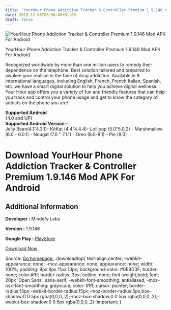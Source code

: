 ```yaml
---
title: 'YourHour Phone Addiction Tracker & Controller Premium 1.9.146 Mod APK For Android'
date: 2019-12-08T05:56:00+01:00
draft: false
---
```


![YourHour Phone Addiction Tracker & Controller Premium 1.9.146 Mod APK For Android](https://i1.wp.com/apkhome.net/wp-content/uploads/2019/11/YourHour-Phone-Addiction-Tracker-Controller-Premium-1.9.146-Mod.png "YourHour Phone Addiction Tracker & Controller Premium 1.9.146 Mod APK For Android")

  

YourHour Phone Addiction Tracker & Controller Premium 1.9.146 Mod APK For Android

Recognized worldwide by more than one million users to remedy their dependence on the telephone. Best solution tailored and prepared to awaken your realism in the face of drug addiction. Available in 8 international languages, including English, French, French Italian, Spanish, etc. we have a smart digital solution to help you achieve digital wellness.  
Your Hour app offers you a variety of fun and friendly features that can help you track and control your phone usage and get to know the category of addicts on the phone you are!

**Supported Android**  
{4.0 and UP}  
**Supported Android Version**:-  
Jelly Bean(4.1"4.3.1)- KitKat (4.4"4.4.4)- Lollipop (5.0"5.0.2) - Marshmallow (6.0 - 6.0.1) - Nougat (7.0 " 7.1.1) - Oreo (8.0-8.1) - Pie (9.0)

Download YourHour Phone Addiction Tracker & Controller Premium 1.9.146 Mod APK For Android
==========================================================================================

Additional Information
----------------------

**Developer :** Mindefy Labs

**Version :** 1.9.146

**Google Play :** [PlayStore](https://play.google.com/store/apps/details?id=com.mindefy.phoneaddiction.mobilepe)

  

[Download Now](https://store4app.co/post/yourhour-phone-addiction-tracker-amp-controller-premium-1-9-146-mod-apk-for-android_1574941323)

  
Source: [Go homepage.](https://store4app.co/post/yourhour-phone-addiction-tracker-amp-controller-premium-1-9-146-mod-apk-for-android_1574941323) .downloadtop{ text-align:center; -webkit-appearance: none; -moz-appearance: none; appearance: none; width: 100%; padding: 9px 9px 11px 13px; background-color: #0EBD3F; border: none; color:#fff; border-radius: 3px; outline: none; font-weight;bold; font: 20px 'Open Sans', sans-serif; -webkit-font-smoothing: antialiased; -moz-osx-font-smoothing: grayscale; color: #fff; cursor: pointer; border-radius:15px;-webkit-border-radius:15px;-moz-border-radius:5px;box-shadow:0 0 5px rgba(0,0,0,.2);-moz-box-shadow:0 0 5px rgba(0,0,0,.2);-webkit-box-shadow:0 0 5px rgba(0,0,0,.2) !important; }
